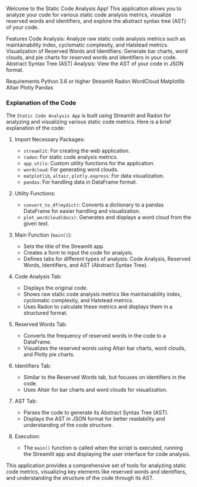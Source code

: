 Welcome to the Static Code Analysis App! This application allows you to analyze your code for various static code analysis metrics, visualize reserved words and identifiers, and explore the abstract syntax tree (AST) of your code.

Features
Code Analysis: Analyze raw static code analysis metrics such as maintainability index, cyclomatic complexity, and Halstead metrics.
Visualization of Reserved Words and Identifiers: Generate bar charts, word clouds, and pie charts for reserved words and identifiers in your code.
Abstract Syntax Tree (AST) Analysis: View the AST of your code in JSON format.

Requirements
Python 3.6 or higher
Streamlit
Radon
WordCloud
Matplotlib
Altair
Plotly
Pandas

### Explanation of the Code

The `Static Code Analysis App` is built using Streamlit and Radon for analyzing and visualizing various static code metrics. Here is a brief explanation of the code:

1. Import Necessary Packages:
   - `streamlit`: For creating the web application.
   - `radon`: For static code analysis metrics.
   - `app_utils`: Custom utility functions for the application.
   - `wordcloud`: For generating word clouds.
   - `matplotlib`, `altair`, `plotly.express`: For data visualization.
   - `pandas`: For handling data in DataFrame format.

2. Utility Functions:
   - `convert_to_df(mydict)`: Converts a dictionary to a pandas DataFrame for easier handling and visualization.
   - `plot_wordcloud(docx)`: Generates and displays a word cloud from the given text.

3. Main Function (`main()`):
   - Sets the title of the Streamlit app.
   - Creates a form to input the code for analysis.
   - Defines tabs for different types of analysis: Code Analysis, Reserved Words, Identifiers, and AST (Abstract Syntax Tree).

4. Code Analysis Tab:
   - Displays the original code.
   - Shows raw static code analysis metrics like maintainability index, cyclomatic complexity, and Halstead metrics.
   - Uses Radon to calculate these metrics and displays them in a structured format.

5. Reserved Words Tab:
   - Converts the frequency of reserved words in the code to a DataFrame.
   - Visualizes the reserved words using Altair bar charts, word clouds, and Plotly pie charts.

6. Identifiers Tab:
   - Similar to the Reserved Words tab, but focuses on identifiers in the code.
   - Uses Altair for bar charts and word clouds for visualization.

7. AST Tab:
   - Parses the code to generate its Abstract Syntax Tree (AST).
   - Displays the AST in JSON format for better readability and understanding of the code structure.

8. Execution:
   - The `main()` function is called when the script is executed, running the Streamlit app and displaying the user interface for code analysis.

This application provides a comprehensive set of tools for analyzing static code metrics, visualizing key elements like reserved words and identifiers, and understanding the structure of the code through its AST.
